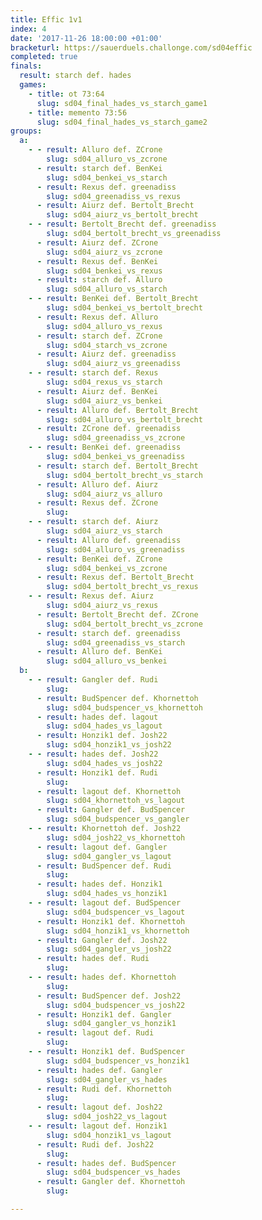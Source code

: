 ```yaml
---
title: Effic 1v1
index: 4
date: '2017-11-26 18:00:00 +01:00'
bracketurl: https://sauerduels.challonge.com/sd04effic
completed: true
finals:
  result: starch def. hades
  games:
    - title: ot 73:64
      slug: sd04_final_hades_vs_starch_game1
    - title: memento 73:56
      slug: sd04_final_hades_vs_starch_game2
groups:
  a:
    - - result: Alluro def. ZCrone
        slug: sd04_alluro_vs_zcrone
      - result: starch def. BenKei
        slug: sd04_benkei_vs_starch
      - result: Rexus def. greenadiss
        slug: sd04_greenadiss_vs_rexus
      - result: Aiurz def. Bertolt_Brecht
        slug: sd04_aiurz_vs_bertolt_brecht
    - - result: Bertolt_Brecht def. greenadiss
        slug: sd04_bertolt_brecht_vs_greenadiss
      - result: Aiurz def. ZCrone
        slug: sd04_aiurz_vs_zcrone
      - result: Rexus def. BenKei
        slug: sd04_benkei_vs_rexus
      - result: starch def. Alluro
        slug: sd04_alluro_vs_starch
    - - result: BenKei def. Bertolt_Brecht
        slug: sd04_benkei_vs_bertolt_brecht
      - result: Rexus def. Alluro
        slug: sd04_alluro_vs_rexus
      - result: starch def. ZCrone
        slug: sd04_starch_vs_zcrone
      - result: Aiurz def. greenadiss
        slug: sd04_aiurz_vs_greenadiss
    - - result: starch def. Rexus
        slug: sd04_rexus_vs_starch
      - result: Aiurz def. BenKei
        slug: sd04_aiurz_vs_benkei
      - result: Alluro def. Bertolt_Brecht
        slug: sd04_alluro_vs_bertolt_brecht
      - result: ZCrone def. greenadiss
        slug: sd04_greenadiss_vs_zcrone
    - - result: BenKei def. greenadiss
        slug: sd04_benkei_vs_greenadiss
      - result: starch def. Bertolt_Brecht
        slug: sd04_bertolt_brecht_vs_starch
      - result: Alluro def. Aiurz
        slug: sd04_aiurz_vs_alluro
      - result: Rexus def. ZCrone
        slug: 
    - - result: starch def. Aiurz
        slug: sd04_aiurz_vs_starch
      - result: Alluro def. greenadiss
        slug: sd04_alluro_vs_greenadiss
      - result: BenKei def. ZCrone
        slug: sd04_benkei_vs_zcrone
      - result: Rexus def. Bertolt_Brecht
        slug: sd04_bertolt_brecht_vs_rexus
    - - result: Rexus def. Aiurz
        slug: sd04_aiurz_vs_rexus
      - result: Bertolt_Brecht def. ZCrone
        slug: sd04_bertolt_brecht_vs_zcrone
      - result: starch def. greenadiss
        slug: sd04_greenadiss_vs_starch
      - result: Alluro def. BenKei
        slug: sd04_alluro_vs_benkei
  b:
    - - result: Gangler def. Rudi
        slug: 
      - result: BudSpencer def. Khornettoh
        slug: sd04_budspencer_vs_khornettoh
      - result: hades def. lagout
        slug: sd04_hades_vs_lagout
      - result: Honzik1 def. Josh22
        slug: sd04_honzik1_vs_josh22
    - - result: hades def. Josh22
        slug: sd04_hades_vs_josh22
      - result: Honzik1 def. Rudi
        slug: 
      - result: lagout def. Khornettoh
        slug: sd04_khornettoh_vs_lagout
      - result: Gangler def. BudSpencer
        slug: sd04_budspencer_vs_gangler
    - - result: Khornettoh def. Josh22
        slug: sd04_josh22_vs_khornettoh
      - result: lagout def. Gangler
        slug: sd04_gangler_vs_lagout
      - result: BudSpencer def. Rudi
        slug: 
      - result: hades def. Honzik1
        slug: sd04_hades_vs_honzik1
    - - result: lagout def. BudSpencer
        slug: sd04_budspencer_vs_lagout
      - result: Honzik1 def. Khornettoh
        slug: sd04_honzik1_vs_khornettoh
      - result: Gangler def. Josh22
        slug: sd04_gangler_vs_josh22
      - result: hades def. Rudi
        slug: 
    - - result: hades def. Khornettoh
        slug: 
      - result: BudSpencer def. Josh22
        slug: sd04_budspencer_vs_josh22
      - result: Honzik1 def. Gangler
        slug: sd04_gangler_vs_honzik1
      - result: lagout def. Rudi
        slug: 
    - - result: Honzik1 def. BudSpencer
        slug: sd04_budspencer_vs_honzik1
      - result: hades def. Gangler
        slug: sd04_gangler_vs_hades
      - result: Rudi def. Khornettoh
        slug: 
      - result: lagout def. Josh22
        slug: sd04_josh22_vs_lagout
    - - result: lagout def. Honzik1
        slug: sd04_honzik1_vs_lagout
      - result: Rudi def. Josh22
        slug: 
      - result: hades def. BudSpencer
        slug: sd04_budspencer_vs_hades
      - result: Gangler def. Khornettoh
        slug: 

---
```

